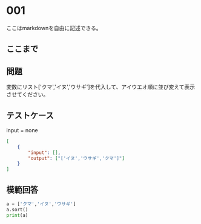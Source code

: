 # 001

ここはmarkdownを自由に記述できる。

ここまで
---
## 問題

変数にリスト['クマ','イヌ','ウサギ']を代入して、アイウエオ順に並び変えて表示させてください。

## テストケース
input = none
```json
[
	{
		"input": [],
		"output": ["['イヌ','ウサギ','クマ']"]
  	}
]
```

## 模範回答
```python
a = ['クマ','イヌ','ウサギ']
a.sort()
print(a)
```